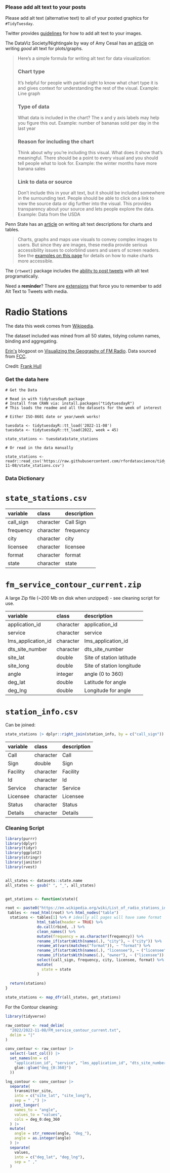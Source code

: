 ### Please add alt text to your posts

Please add alt text (alternative text) to all of your posted graphics for `#TidyTuesday`. 

Twitter provides [guidelines](https://help.twitter.com/en/using-twitter/picture-descriptions) for how to add alt text to your images.

The DataViz Society/Nightingale by way of Amy Cesal has an [article](https://medium.com/nightingale/writing-alt-text-for-data-visualization-2a218ef43f81) on writing _good_ alt text for plots/graphs.

> Here’s a simple formula for writing alt text for data visualization:
> ### Chart type
> It’s helpful for people with partial sight to know what chart type it is and gives context for understanding the rest of the visual.
> Example: Line graph
> ### Type of data
> What data is included in the chart? The x and y axis labels may help you figure this out.
> Example: number of bananas sold per day in the last year
> ### Reason for including the chart
> Think about why you’re including this visual. What does it show that’s meaningful. There should be a point to every visual and you should tell people what to look for.
> Example: the winter months have more banana sales
> ### Link to data or source
> Don’t include this in your alt text, but it should be included somewhere in the surrounding text. People should be able to click on a link to view the source data or dig further into the visual. This provides transparency about your source and lets people explore the data.
> Example: Data from the USDA

Penn State has an [article](https://accessibility.psu.edu/images/charts/) on writing alt text descriptions for charts and tables.

> Charts, graphs and maps use visuals to convey complex images to users. But since they are images, these media provide serious accessibility issues to colorblind users and users of screen readers. See the [examples on this page](https://accessibility.psu.edu/images/charts/) for details on how to make charts more accessible.

The `{rtweet}` package includes the [ability to post tweets](https://docs.ropensci.org/rtweet/reference/post_tweet.html) with alt text programatically.

Need a **reminder**? There are [extensions](https://chrome.google.com/webstore/detail/twitter-required-alt-text/fpjlpckbikddocimpfcgaldjghimjiik/related) that force you to remember to add Alt Text to Tweets with media.

# Radio Stations

The data this week comes from [Wikipedia](https://en.wikipedia.org/wiki/Lists_of_radio_stations_in_the_United_States). 

The dataset included was mined from all 50 states, tidying column names, binding and aggregating. 

[Erin's](https://twitter.com/erindataviz) blogpost on [Visualizing the Geography of FM Radio](https://erdavis.com/2020/01/04/visualizing-the-geography-of-fm-radio/). Data sourced from [FCC](https://www.fcc.gov/media/radio/fm-service-contour-data-points).

Credit: [Frank Hull](twitter.com/frankiethull)

### Get the data here

```{r}
# Get the Data

# Read in with tidytuesdayR package 
# Install from CRAN via: install.packages("tidytuesdayR")
# This loads the readme and all the datasets for the week of interest

# Either ISO-8601 date or year/week works!

tuesdata <- tidytuesdayR::tt_load('2022-11-08')
tuesdata <- tidytuesdayR::tt_load(2022, week = 45)

state_stations <- tuesdata$state_stations

# Or read in the data manually

state_stations <- readr::read_csv('https://raw.githubusercontent.com/rfordatascience/tidytuesday/master/data/2022/2022-11-08/state_stations.csv')

```
### Data Dictionary

# `state_stations.csv`

|variable  |class     |description |
|:---------|:---------|:-----------|
|call_sign |character | Call Sign   |
|frequency |character |frequency   |
|city      |character |city        |
|licensee  |character |licensee    |
|format    |character | format      |
|state     |character | state       |

# `fm_service_contour_current.zip`

A large Zip file (~200 Mb on disk when unzipped) - see cleaning script for use.

|variable           |class     |description        |
|:------------------|:---------|:------------------|
|application_id     |character |application_id     |
|service            |character |service            |
|lms_application_id |character |lms_application_id |
|dts_site_number    |character |dts_site_number    |
|site_lat           |double    | Site of station latitude           |
|site_long          |double    | Site of station longitude          |
|angle              |integer   | angle (0 to 360)              |
|deg_lat            |double    | Latitude for angle            |
|deg_lng            |double    | Longitude for angle            |

# `station_info.csv`

Can be joined:

```r
state_stations |> dplyr::right_join(station_info, by = c("call_sign"))
```

|variable |class     |description |
|:--------|:---------|:-----------|
|Call     |character |Call        |
|Sign     |double    |Sign        |
|Facility |character |Facility    |
|Id       |character |Id          |
|Service  |character |Service     |
|Licensee |character |Licensee    |
|Status   |character |Status      |
|Details  |character |Details     |

### Cleaning Script

```r
library(purrr)
library(dplyr)
library(tidyr)
library(ggplot2)
library(stringr)
library(janitor)
library(rvest)


all_states <- datasets::state.name
all_states <- gsub(" ", "_", all_states)


get_stations <- function(state){

root <- paste0("https://en.wikipedia.org/wiki/List_of_radio_stations_in_", state) 
 tables <- read_html(root) %>% html_nodes("table")
  stations <- tables[1] %>% # ideally all pages will have same format
              html_table(header = TRUE) %>% 
              do.call(rbind, .) %>% 
              clean_names() %>% 
              mutate(frequency = as.character(frequency)) %>%                    # handling Ohio special case (frequency / band split)
              rename_if(startsWith(names(.), "city"), ~ ("city")) %>%            # handling naming issues, citation handler
              rename_at(vars(matches("format")), ~ "format") %>%                 # handling naming issues, Oklahoma handler
              rename_if(startsWith(names(.), "licensee"), ~ ("licensee")) %>%    # handling naming issues, citation handler
              rename_if(startsWith(names(.), "owner"), ~ ("licensee")) %>%       # South Dakota handler
              select(call_sign, frequency, city, licensee, format) %>% 
              mutate(
                state = state
              )
  
  return(stations)
}

state_stations <- map_dfr(all_states, get_stations)


```

For the Contour cleaning:

```r
library(tidyverse)

raw_contour <- read_delim(
  "2022/2022-11-08/FM_service_contour_current.txt",
  delim = "|"
)

conv_contour <- raw_contour |>
  select(-last_col()) |>
  set_names(nm = c(
    "application_id", "service", "lms_application_id", "dts_site_number", "transmitter_site",
    glue::glue("deg_{0:360}")
  ))

lng_contour <- conv_contour |>
  separate(
    transmitter_site, 
    into = c("site_lat", "site_long"), 
    sep = " ,") |>
  pivot_longer(
    names_to = "angle",
    values_to = "values",
    cols = deg_0:deg_360
  ) |>
  mutate(
    angle = str_remove(angle, "deg_"),
    angle = as.integer(angle)
  ) |>
  separate(
    values,
    into = c("deg_lat", "deg_lng"),
    sep = " ,"
  )
  
```